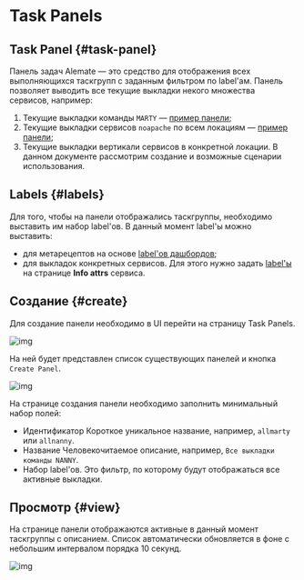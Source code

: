 # Task Panels

## Task Panel {#task-panel}

Панель задач Alemate — это средство для отображения всех выполняющихся таскгрупп с заданным фильтром по label'ам. Панель позволяет выводить все текущие выкладки некого множества сервисов, например:

1. Текущие выкладки команды `MARTY` — [пример панели](https://nanny.yandex-team.ru/ui/#/alemate/task_panels/catalog/allmarty/);
1. Текущие выкладки сервисов `noapache` по всем локациям — [пример панели](https://nanny.yandex-team.ru/ui/#/alemate/task_panels/catalog/allnoapache/);
1. Текущие выкладки вертикали сервисов в конкретной локации.
    В данном документе рассмотрим создание и возможные сценарии использования.

## Labels {#labels}

Для того, чтобы на панели отображались таскгруппы, необходимо выставить им набор label'ов. В данный момент label'ы можно выставить:

* для метарецептов на основе [label'ов дашбордов](../dashboards/tutorial.md#labels);
* для выкладок конкретных сервисов. Для этого нужно задать [label'ы](../service-labels.md) на странице **Info attrs** сервиса.

## Создание {#create}

Для создание панели необходимо в UI перейти на страницу Task Panels.

![img](https://jing.yandex-team.ru/files/sshipkov/task-panels-link.644ae47.png)

На ней будет представлен список существующих панелей и кнопка `Create Panel`.

![img](https://jing.yandex-team.ru/files/sshipkov/task-panels-list.070beb9.png)

На странице создания панели необходимо заполнить минимальный набор полей:

* Идентификатор
    Короткое уникальное название, например, `allmarty` или `allnanny`.
* Название
    Человекочитаемое описание, например, `Все выкладки команды NANNY`.
* Набор label'ов.
    Это фильтр, по которому будут отображаться все активные выкладки.

## Просмотр {#view}

На странице панели отображаются активные в данный момент таскгруппы с описанием. Список автоматически обновляется в фоне с небольшим интервалом порядка 10 секунд.

![img](https://jing.yandex-team.ru/files/sshipkov/task-panel-view.4588071.png)

